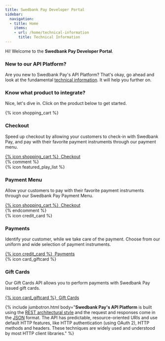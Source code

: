 ```yaml
---
title: Swedbank Pay Developer Portal
sidebar:
  navigation:
  - title: Home
    items:
    - url: /home/technical-information
      title: Technical Information
---
```


Hi! Welcome to the **Swedbank Pay Developer Portal**.

### New to our API Platform?

Are you new to Swedbank Pay's API Platform? That's okay, go ahead and look at
the fundamental [technical information][technical-information]. It will help you
further on.

### Know what product to integrate?

Nice, let's dive in. Click on the product below to get started.

<div class="row">
  <div class="col-12 col-md-4 pt-3 pt-md-0 d-flex">
    <div class="doc-card card card-plain">
      <div class="card-body text-center d-flex flex-column">
        {% icon shopping_cart %}
        <h3>Checkout</h3>
        <p>Speed up checkout by allowing your customers to check-in with Swedbank Pay, and pay with their favorite payment instruments through our payment menu.</p>
        <a class="btn btn-guiding btn-outline btn-block mt-auto" href="/checkout/">{% icon shopping_cart %}&nbsp; Checkout</a>
      </div>
    </div>
  </div> {% comment %}
  <div class="row">
  <div class="col-12 col-md-4 pt-3 pt-md-0 d-flex">
    <div class="doc-card card card-plain">
      <div class="card-body text-center d-flex flex-column">
        {% icon featured_play_list %}
        <h3>Payment Menu</h3>
        <p>Allow your customers to pay with their favorite payment instruments through our Swedbank Pay Payment Menu.</p>
        <a class="btn btn-guiding btn-outline btn-block mt-auto" href="/checkout/">{% icon shopping_cart %}&nbsp; Checkout</a>
      </div>
    </div>
  </div> {% endcomment %}
  <div class="col-12 col-md-4 pt-3 pt-md-0 d-flex">
    <div class="doc-card card card-plain">
      <div class="card-body text-center d-flex flex-column">
        {% icon credit_card %}
        <h3>Payments</h3>
        <p>Identify your customer, while we take care of the payment. Choose from our uniform and wide selection of payment instruments.</p>
        <a class="btn btn-guiding btn-outline btn-block mt-auto" href="/payments/">{% icon credit_card %}&nbsp; Payments</a>
      </div>
    </div>
  </div>
  <div class="col-12 col-md-4 pt-3 pt-md-0 d-flex">
    <div class="doc-card card card-plain">
      <div class="card-body text-center d-flex flex-column">
        {% icon card_giftcard %}
        <h3>Gift Cards</h3>
        <p>Our Gift Cards API allows you to perform payments with Swedbank Pay issued gift cards.</p>
        <a class="btn btn-guiding btn-outline btn-block mt-auto" href="/gift-cards/">{% icon card_giftcard %}&nbsp; Gift Cards</a>
      </div>
    </div>
  </div>
</div>

{% include jumbotron.html body="**Swedbank Pay's API Platform** is built using the [REST architectural style](https://en.wikipedia.org/wiki/Representational_state_transfer) and the request and responses come in the [JSON](https://www.json.org/) format. The API has predictable, resource-oriented URIs and use default HTTP features, like HTTP authentication (using OAuth 2), HTTP methods and headers. These techniques are widely used and understood by most HTTP client libraries." %}

[technical-information]: /home/technical-information
